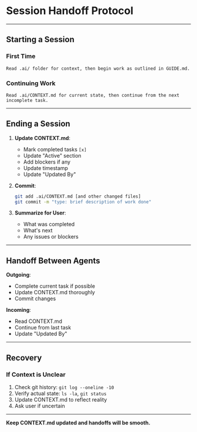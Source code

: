 # Session Handoff Protocol

---

## Starting a Session

### First Time
```
Read .ai/ folder for context, then begin work as outlined in GUIDE.md.
```

### Continuing Work
```
Read .ai/CONTEXT.md for current state, then continue from the next incomplete task.
```

---

## Ending a Session

1. **Update CONTEXT.md**:
   - Mark completed tasks `[x]`
   - Update "Active" section
   - Add blockers if any
   - Update timestamp
   - Update "Updated By"

2. **Commit**:
   ```bash
   git add .ai/CONTEXT.md [and other changed files]
   git commit -m "type: brief description of work done"
   ```

3. **Summarize for User**:
   - What was completed
   - What's next
   - Any issues or blockers

---

## Handoff Between Agents

**Outgoing**:
- Complete current task if possible
- Update CONTEXT.md thoroughly
- Commit changes

**Incoming**:
- Read CONTEXT.md
- Continue from last task
- Update "Updated By"

---

## Recovery

### If Context is Unclear
1. Check git history: `git log --oneline -10`
2. Verify actual state: `ls -la`, `git status`
3. Update CONTEXT.md to reflect reality
4. Ask user if uncertain

---

**Keep CONTEXT.md updated and handoffs will be smooth.**

